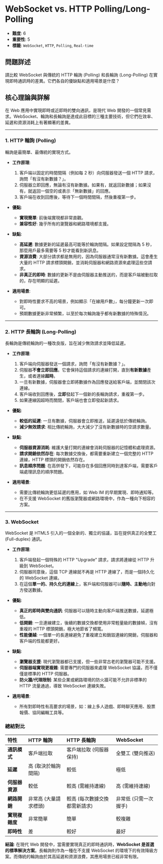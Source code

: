 # WebSocket vs. HTTP Polling/Long-Polling

- **難度**: 6
- **重要性**: 5
- **標籤**: `WebSocket`, `HTTP`, `Polling`, `Real-time`

## 問題詳述

請比較 WebSocket 與傳統的 HTTP 輪詢 (Polling) 和長輪詢 (Long-Polling) 在實現即時通訊時的差異。它們各自的優缺點和適用場景是什麼？

## 核心理論與詳解

在 Web 應用中實現即時或近即時的雙向通訊，是現代 Web 開發的一個常見需求。WebSocket、輪詢和長輪詢是達成此目標的三種主要技術，但它們在效率、延遲和資源消耗上有著顯著的差異。

---

### 1. HTTP 輪詢 (Polling)

輪詢是最簡單、最傳統的實現方式。

- **工作原理**:
  1. 客戶端以固定的時間間隔（例如每 2 秒）向伺服器發送一個 HTTP 請求，詢問「有沒有新數據？」。
  2. 伺服器立即回應，無論有沒有新數據。如果有，就返回新數據；如果沒有，就返回一個空的或表示「無新數據」的回應。
  3. 客戶端在收到回應後，等待下一個時間間隔，然後重複第一步。

- **優點**:
  - **實現簡單**: 前後端實現都非常直觀。
  - **兼容性好**: 幾乎所有的瀏覽器和網路環境都支援。

- **缺點**:
  - **高延遲**: 數據更新的延遲最高可能等於輪詢間隔。如果設定間隔為 5 秒，那麼用戶最多需要等 5 秒才能看到新訊息。
  - **資源浪費**: 大部分請求都是無用的，因為伺服器通常沒有新數據。這會產生大量的 HTTP 請求標頭開銷，並消耗伺服器和網路資源來處理這些空請求。
  - **非真正的即時**: 數據的更新不是由伺服器主動推送的，而是客戶端被動拉取的，存在明顯的延遲。

- **適用場景**:
  - 對即時性要求不高的場景，例如顯示「在線用戶數」，每分鐘更新一次即可。
  - 預期數據更新非常頻繁，以至於每次輪詢幾乎都有新數據的特殊情況。

---

### 2. HTTP 長輪詢 (Long-Polling)

長輪詢是傳統輪詢的一種改良版，旨在減少無效請求並降低延遲。

- **工作原理**:
  1. 客戶端向伺服器發送一個請求，詢問「有沒有新數據？」。
  2. 伺服器**不會立即回應**。它會保持這個請求的連線打開，直到**有新數據**產生，或者連線**超時**。
  3. 一旦有新數據，伺服器會立即將數據作為回應發送給客戶端，並關閉該次連線。
  4. 客戶端收到回應後，**立即**發起下一個新的長輪詢請求，重複第一步。
  5. 如果連線因超時而關閉，客戶端也會立即發起新請求。

- **優點**:
  - **較低的延遲**: 一旦有數據，伺服器會立即推送，延遲遠低於傳統輪詢。
  - **減少無效請求**: 相比傳統輪詢，大大減少了沒有新數據時的空請求數量。

- **缺點**:
  - **伺服器資源消耗**: 維護大量打開的連線會消耗伺服器的記憶體和處理資源。
  - **請求開銷依然存在**: 每次數據交換後，都需要重新建立一個完整的 HTTP 連線，HTTP 標頭的開銷依然存在。
  - **訊息順序問題**: 在高併發下，可能存在多個回應同時到達客戶端，需要客戶端處理訊息的順序問題。

- **適用場景**:
  - 需要比傳統輪詢更低延遲的應用，如 Web IM 的早期實現、即時通知等。
  - 在不支援 WebSocket 的舊版瀏覽器或網路環境中，作為一種向下相容的方案。

---

### 3. WebSocket

WebSocket 是 HTML5 引入的一個全新的、獨立的協議，旨在提供真正的全雙工 (Full-duplex) 通訊。

- **工作原理**:
  1. 客戶端發起一個特殊的 HTTP "Upgrade" 請求，請求將連線從 HTTP 升級到 WebSocket。
  2. 伺服器同意後，這個 TCP 連線就不再是 HTTP 連線了，而是一個持久化的 WebSocket 連線。
  3. 在這個**單一的、持久化的連線**上，客戶端和伺服器可以**隨時、主動地**向對方發送數據。

- **優點**:
  - **真正的即時與雙向通訊**: 伺服器可以隨時主動向客戶端推送數據，延遲極低。
  - **低開銷**: 一旦連線建立，後續的數據交換都使用非常輕量級的數據幀，沒有重複的 HTTP 標頭開銷，極大地節省了頻寬。
  - **性能優越**: 一個單一的長連線避免了重複建立和銷毀連線的開銷，伺服器和客戶端的性能都更好。

- **缺點**:
  - **瀏覽器支援**: 現代瀏覽器都已支援，但一些非常古老的瀏覽器可能不支援。
  - **伺服器端實現更複雜**: 需要專門的伺服器來處理 WebSocket 協議，而不僅僅是標準的 HTTP 伺服器。
  - **防火牆/代理限制**: 某些企業或網路環境的防火牆可能不允許非標準的 HTTP 流量通過，導致 WebSocket 連線失敗。

- **適用場景**:
  - 所有對即時性有高要求的場景，如：線上多人遊戲、即時聊天應用、股票報價、協同編輯工具等。

### 總結對比

| 特性 | HTTP 輪詢 | HTTP 長輪詢 | WebSocket |
| :--- | :--- | :--- | :--- |
| **通訊模式** | 客戶端拉取 | 客戶端拉取 (伺服器保持) | 全雙工 (雙向推送) |
| **延遲** | 高 (取決於輪詢間隔) | 較低 | 極低 |
| **伺服器資源** | 較低 | 較高 (需維持連線) | 高 (需維持連線) |
| **網路開銷** | 非常高 (大量請求標頭) | 較高 (每次數據交換都需新請求) | 非常低 (只需一次握手) |
| **實現複雜度** | 非常簡單 | 簡單 | 較複雜 |
| **即時性** | 差 | 較好 | 最好 |

**結論**:
在現代 Web 開發中，當需要實現真正的即時通訊時，**WebSocket 是首選的標準解決方案**。長輪詢則作為一種在不支援 WebSocket 的環境下的有效降級方案。而傳統的輪詢由於其高延遲和資源浪費，其應用場景已經非常有限。
